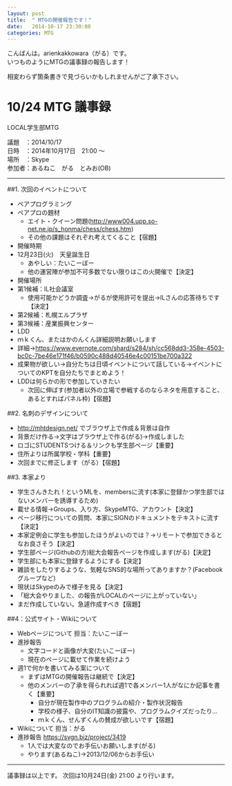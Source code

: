```yaml
---
layout: post
title:  " MTGの開催報告です！"
date:   2014-10-17 23:30:00
categories: MTG
---  
```

  
こんばんは。arienkakkowara（がる）です。  
いつものようにMTGの議事録の報告します！

相変わらず箇条書きで見づらいかもしれませんがご了承下さい。


# 10/24 MTG 議事録

  LOCAL学生部MTG

議題　：2014/10/17  
日時　：2014年10月17日　21:00 ～  
場所　：Skype  
参加者：あるねこ　がる　とみお(OB)  

----------------------------------------------------------------------

##1. 次回のイベントについて
*  ペアプログラミング
  * ペアプロの題材
    * エイト・クイーン問題(http://www004.upp.so-net.ne.jp/s_honma/chess/chess.htm)
    * その他の課題はそれぞれ考えてくること【宿題】
*  開催時期
  * 12月23日(火)　天皇誕生日
    * あやしい：たいこーぼー
    * 他の運営陣が参加不可多数でない限りはこの火開催で【決定】
*  開催場所
  * 第1候補：IL社会議室
    * 使用可能かどうか調査→がるが使用許可を提出→ILさんの応答待ちです【決定】
  * 第2候補：札幌エルプラザ
  * 第3候補：産業振興センター
*  LDD
  * ｍｋくん、またはかのんくん詳細説明お願いします
  * 詳細→https://www.evernote.com/shard/s284/sh/cc568dd3-358e-4503-bc0c-7be46e171f46/b0590c488d40546e4c00151be700a322
  * 成果物が欲しい→自分たちは日頃イベントについて話している→イベントについてのKPTを自分たちでまとめよう！
  * LDDは何らかの形で参加していきたい
    * 次回に伸ばす(参加者以外の立場で参戦するのならネタを用意すること、あるとすればパネル枠)【宿題】
  
##2. 名刺のデザインについて
*  http://mhtdesign.net/ でブラウザ上で作成＆背景は自作
*  背景だけ作る→文字はブラウザ上で作る(がる)→作成しました
  * ロゴにSTUDENTSつける＆リンクも学生部ページ【重要】
  * 住所よりは所属学校・学科【重要】
  * 次回までに修正します（がる）【宿題】
  
##3. 本家より
*  学生さんきたれ！というMLを、membersに流す(本家に登録かつ学生部ではないメンバーを誘導するため)
  * 載せる情報→Groups、入り方、SkypeMTG、アカウント【決定】
  * ページ移行についての質問、本家にSIGNのドキュメントをテキストに流す【決定】
  * 本家定例会に学生も参加したほうがよいのでは？→リモートで参加できるとなお良さそう【決定】
  * 学生部ページ(Githubの方)総大会報告ページを作成します(がる)【決定】
  * 学生部にも本家に登録するようにする【決定】
*  雑談をしたりするような、気軽なSNS的な場所ってありますか？(Facebookグループなど)
  * 現状はSkypeのみで様子を見る【決定】
*  「総大会やりました、の報告がLOCALのページに上がっていない」
  * まだ作成していない。急遽作成すべき【宿題】
  
##4：公式サイト・Wikiについて
*  Webページについて 担当：たいこーぼー
  * 進捗報告
    * 文字コードと画像が大変(たいこーぼー)
    * 現在のページに載せて作業を続けよう
 * 週1で何かを書いてみる案について
   * まずはMTGの開催報告は継続で【決定】
   * 他のメンバーの了承を得られれば週1で各メンバー1人がなにか記事を書く【重要】
     * 自分が現在製作中のプログラムの紹介・製作状況報告
     * 学校の様子、自分のIT知識の披露や、プログラムクイズだったり…
     * ｍｋくん、せんずくんの賛成が欲しいです【宿題】
*  Wikiについて 担当：がる
  * 進捗報告 https://svgn.biz/project/3419
    * 1人では大変なのでお手伝いお願いします(がる)
    * やります(あるねこ)→2013/12/06からお手伝い


---------------------------------------------------------------------



議事録は以上です。
次回は10月24日(金) 21:00 より行います。
